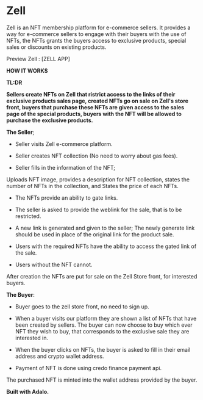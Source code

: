 # Zell
Zell is an NFT membership platform for e-commerce sellers. It provides a way for e-commerce sellers to engage with their buyers with the use of NFTs, the NFTs grants the buyers access to exclusive products, special sales or discounts on existing products. 

Preview Zell : [ZELL APP]

**HOW IT WORKS**

**TL:DR**

**Sellers create NFTs on Zell that ristrict access to the links of their exclusive products sales page, created NFTs go on sale on Zell's store front, buyers that purchase these NFTs are given access to the sales page of the special products, buyers with the NFT will be allowed to purchase the exclusive products.**




**The Seller**;

* Seller visits Zell e-commerce platform.

* Seller creates NFT collection (No need to worry about gas fees).

* Seller fills in the information of the NFT;


Uploads NFT image,
provides a description for NFT collection, 
states the number of NFTs in the collection, and 
States the price of each NFTs.

* The NFTs provide an ability to gate links.

* The seller is asked to provide the weblink for the sale, that is to be restricted. 

* A new link is generated and given to the seller; The newly generate link should be used in place of the original link for the product sale.

* Users with the required NFTs have the ability to access the gated link of the sale. 

* Users without the NFT cannot. 

After creation the NFTs are put for sale on the Zell Store front, for interested buyers.




**The Buyer**:

* Buyer goes to the zell store front, no need to sign up. 

* When a buyer visits our platform they are shown a list of NFTs that have been created by sellers. 
The buyer can now choose to buy which ever NFT they wish to buy, that corresponds to the exclusive sale they are interested in. 

* When the buyer clicks on NFTs, the buyer is asked to fill in their email address and crypto wallet address.

* Payment of NFT is done using credo finance payment api.

The purchased NFT is minted into the wallet address provided by the buyer.




**Built with Adalo.**





